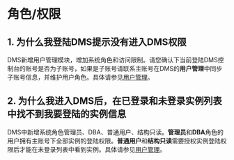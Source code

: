 # 角色/权限

## 1. 为什么我登陆DMS提示没有进入DMS权限

DMS新增用户管理模块，增加系统角色和访问限制。请您确认下当前登陆DMS控制台的账号是否为子账号，如果是子账号请联系主账号在DMS的**用户管理**中同步子账号信息，并维护用户角色。具体请参见[用户管理](../Operation-Guide/user-management.md)。

## 2. 为什么我进入DMS后，在已登录和未登录实例列表中找不到我要登陆的实例信息

DMS中新增系统角色管理员、DBA、普通用户、结构只读。**管理员**和**DBA**角色的用户拥有主账号下全部实例的登陆权限。**普通用户**和**结构只读**需要授权实例登陆权限后才能在未登录列表中看到实例。具体请参见[用户管理](../Operation-Guide/user-management.md)。

